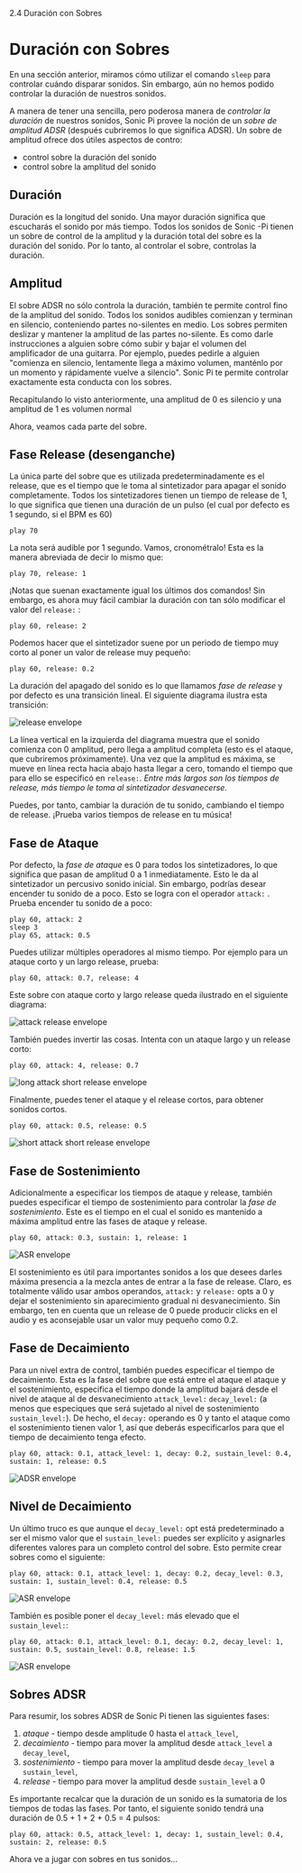 2.4 Duración con Sobres

# Duración con Sobres

En una sección anterior, miramos cómo utilizar el comando `sleep` 
para controlar cuándo disparar sonidos. Sin embargo, aún no hemos
podido controlar la duración de nuestros sonidos.

A manera de tener una sencilla, pero poderosa manera de *controlar
la duración* de nuestros sonidos, Sonic Pi provee la noción de un
*sobre de amplitud ADSR* (después cubriremos lo que significa 
ADSR). Un sobre de amplitud ofrece dos útiles aspectos de contro:

* control sobre la duración del sonido
* control sobre la amplitud del sonido

## Duración

Duración es la longitud del sonido. Una mayor duración significa que
escucharás el sonido por más tiempo. Todos los sonidos de Sonic -Pi
tienen un sobre de control de la amplitud y la duración total del sobre
es la duración del sonido. Por lo tanto, al controlar el sobre, controlas
la duración.

## Amplitud

El sobre ADSR no sólo controla la duración, también te permite
control fino de la amplitud del sonido. Todos los sonidos audibles
comienzan y terminan en silencio, conteniendo partes no-silentes
en medio. Los sobres permiten deslizar y mantener la amplitud de 
las partes no-silente. Es como darle instrucciones a alguien sobre
cómo subir y bajar el volumen del amplificador de una guitarra.
Por ejemplo, puedes pedirle a alguien "comienza en silencio, 
lentamente llega a máximo volumen, manténlo por un momento y
rápidamente vuelve a silencio". Sonic Pi te permite controlar
exactamente esta conducta con los sobres.

Recapitulando lo visto anteriormente, una amplitud de 0 es silencio
y una amplitud de 1 es volumen normal

Ahora, veamos cada parte del sobre.

## Fase Release (desenganche)

La única parte del sobre que es utilizada predeterminadamente
es el release, que es el tiempo que le toma al sintetizador para 
apagar el sonido completamente. Todos los sintetizadores tienen
un tiempo de release de 1, lo que significa que tienen una duración
de un pulso (el cual por defecto es 1 segundo, si el BPM es 60)


```
play 70
```

La nota será audible por 1 segundo. Vamos, cronométralo!
Esta es la manera abreviada de decir lo mismo que:

```
play 70, release: 1
```

¡Notas que suenan exactamente igual los últimos dos comandos!
Sin embargo, es ahora muy fácil cambiar la duración con tan sólo
modificar el valor del `release:` :

```
play 60, release: 2
```

Podemos hacer que el sintetizador suene por un periodo de tiempo muy
corto al poner un valor de release muy pequeño:


```
play 60, release: 0.2
```

La duración del apagado del sonido es lo que llamamos
*fase de release* y por defecto es una transición lineal. El siguiente
diagrama ilustra esta transición:


![release envelope](../images/tutorial/env-release.png)

La línea vertical en la izquierda del diagrama muestra que el sonido
comienza con 0 amplitud, pero llega a amplitud completa (esto es el 
ataque, que cubriremos próximamente). Una vez que la amplitud es 
máxima, se mueve en línea recta hacia abajo hasta llegar a cero, 
tomando el tiempo que para ello se especificó en `release:`.
*Entre más largos son los tiempos de release, más tiempo le toma
al sintetizador desvanecerse.*

Puedes, por tanto, cambiar la duración de tu sonido, cambiando el 
tiempo de release. ¡Prueba varios tiempos de release en tu música!

## Fase de Ataque

Por defecto, la *fase de ataque* es 0 para todos los sintetizadores, lo 
que significa que pasan de amplitud 0 a 1 inmediatamente. Esto le da
al sintetizador un percusivo sonido inicial. Sin embargo, podrías desear
encender tu sonido de a poco. Esto se logra con el operador `attack:` . 
Prueba encender tu sonido de a poco:

```
play 60, attack: 2
sleep 3
play 65, attack: 0.5
```


Puedes utilizar múltiples operadores al mismo tiempo. Por ejemplo
para un ataque corto y un largo release, prueba:

```
play 60, attack: 0.7, release: 4
```

Este sobre con ataque corto y largo release queda ilustrado en el 
siguiente diagrama:


![attack release envelope](../images/tutorial/env-attack-release.png)

También puedes invertir las cosas. Intenta con un ataque largo y un
release corto:


```
play 60, attack: 4, release: 0.7
```

![long attack short release envelope](../images/tutorial/env-long-attack-short-release.png)


Finalmente, puedes tener el ataque y el release cortos, para obtener
sonidos cortos.


```
play 60, attack: 0.5, release: 0.5
```

![short attack short release envelope](../images/tutorial/env-short-attack-short-release.png)

## Fase de Sostenimiento

Adicionalmente a especificar los tiempos de ataque y release, también
puedes especificar el tiempo de sostenimiento para controlar la *fase de
sostenimiento*. Este es el tiempo en el cual el sonido es mantenido a 
máxima amplitud entre las fases de ataque y release.

```
play 60, attack: 0.3, sustain: 1, release: 1
```

![ASR envelope](../images/tutorial/env-attack-sustain-release.png)

El sostenimiento es útil para importantes sonidos a los que desees
darles máxima presencia a la mezcla antes de entrar a la fase de
release. Claro, es totalmente válido usar ambos operandos, `attack:`
y `release:` opts a 0 y dejar el sostenimiento sin aparecimiento
gradual ni desvanecimiento. Sin embargo, ten en cuenta que un release
de 0 puede producir clicks en el audio y es aconsejable usar un valor
muy pequeño como 0.2.


## Fase de Decaimiento

Para un nivel extra de control, también puedes especificar el tiempo 
de decaimiento. Esta es la fase del sobre que está entre el ataque el
ataque y el sostenimiento, especifica el tiempo donde la amplitud
bajará desde el nivel de ataque al de desvanecimiento `attack_level:` 
`decay_level:` (a menos que especiques que será sujetado al nivel de 
sostenimiento `sustain_level:`). De hecho, el `decay:` operando es 0
y tanto el ataque como el sostenimiento tienen valor 1, así que deberás
especificarlos para que el tiempo de decaimiento tenga efecto.

```
play 60, attack: 0.1, attack_level: 1, decay: 0.2, sustain_level: 0.4, sustain: 1, release: 0.5
```

![ADSR envelope](../images/tutorial/env-attack-decay-sustain-release.png)


## Nivel de Decaimiento

Un último truco es que aunque el `decay_level:` opt está predeterminado
a ser el mismo valor que el `sustain_level:` puedes ser explícito y 
asignarles diferentes valores para un completo control del sobre.
Esto permite crear sobres como el siguiente:

```
play 60, attack: 0.1, attack_level: 1, decay: 0.2, decay_level: 0.3, sustain: 1, sustain_level: 0.4, release: 0.5
```

![ASR envelope](../images/tutorial/env-decay-level.png)

También es posible poner el `decay_level:` más elevado que el
`sustain_level:`:

```
play 60, attack: 0.1, attack_level: 0.1, decay: 0.2, decay_level: 1, sustain: 0.5, sustain_level: 0.8, release: 1.5
```

![ASR envelope](../images/tutorial/env-decay-level-2.png)

## Sobres ADSR 

Para resumir, los sobres ADSR de Sonic Pi tienen las siguientes
fases:

1. *ataque* - tiempo desde amplitude 0 hasta el `attack_level`,
2. *decaimiento* - tiempo para mover la amplitud desde `attack_level` a `decay_level`,
3. *sostenimiento* - tiempo para mover la amplitud desde `decay_level` a `sustain_level`,
4. *release* - tiempo para mover la amplitud desde `sustain_level` a 0

Es importante recalcar que la duración de un  sonido es la sumatoria
de los tiempos de todas las fases. Por tanto, el siguiente sonido tendrá
una duración de 0.5 + 1 + 2 + 0.5 = 4 pulsos:

```
play 60, attack: 0.5, attack_level: 1, decay: 1, sustain_level: 0.4, sustain: 2, release: 0.5
```

Ahora ve a jugar con sobres en tus sonidos...
